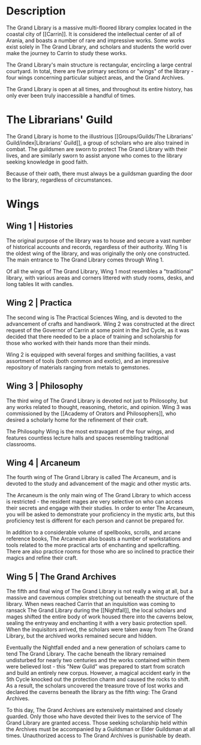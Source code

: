 # Description
The Grand Library is a massive multi-floored library complex located in the coastal city of [[Carrin]]. It is considered the intellectual center of all of Arania, and boasts a number of rare and impressive works. Some works exist solely in The Grand Library, and scholars and students the world over make the journey to Carrin to study these works.

The Grand Library's main structure is rectangular, encircling a large central courtyard. In total, there are five primary sections or "wings" of the library - four wings concerning particular subject areas, and the Grand Archives.

The Grand Library is open at all times, and throughout its entire history, has only ever been truly inaccessible a handful of times.

# The Librarians' Guild
The Grand Library is home to the illustrious [[Groups/Guilds/The Librarians' Guild/index|Librarians' Guild]], a group of scholars who are also trained in combat. The guildsmen are sworn to protect The Grand Library with their lives, and are similarly sworn to assist anyone who comes to the library seeking knowledge in good faith. 

Because of their oath, there must always be a guildsman guarding the door to the library, regardless of circumstances. 

# Wings
## Wing 1 | Histories
The original purpose of the library was to house and secure a vast number of historical accounts and records, regardless of their authority. Wing 1 is the oldest wing of the library, and was originally the only one constructed. The main entrance to The Grand Library comes through Wing 1. 

Of all the wings of The Grand Library, Wing 1 most resembles a "traditional" library, with various areas and corners littered with study rooms, desks, and long tables lit with candles. 

## Wing 2 | Practica
The second wing is The Practical Sciences Wing, and is devoted to the advancement of crafts and handiwork. Wing 2 was constructed at the direct request of the Governor of Carrin at some point in the 3rd Cycle, as it was decided that there needed to be a place of training and scholarship for those who worked with their hands more than their minds. 

Wing 2 is equipped with several forges and smithing facilities, a vast assortment of tools (both common and exotic), and an impressive repository of materials ranging from metals to gemstones.

## Wing 3 | Philosophy
The third wing of The Grand Library is devoted not just to Philosophy, but any works related to thought, reasoning, rhetoric, and opinion. Wing 3 was commissioned by the [[Academy of Orators and Philosophers]], who desired a scholarly home for the refinement of their craft.

The Philosophy Wing is the most extravagant of the four wings, and features countless lecture halls and spaces resembling traditional classrooms. 

## Wing 4 | Arcaneum
The fourth wing of The Grand Library is called The Arcaneum, and is devoted to the study and advancement of the magic and other mystic arts. 

The Arcaneum is the only main wing of The Grand Library to which access is restricted - the resident mages are very selective on who can access their secrets and engage with their studies. In order to enter The Arcaneum, you will be asked to demonstrate your proficiency in the mystic arts, but this proficiency test is different for each person and cannot be prepared for.

In addition to a considerable volume of spellbooks, scrolls, and arcane reference books, The Arcaneum also boasts a number of workstations and tools related to the more practical arts of enchanting and spellcrafting. There are also practice rooms for those who are so inclined to practice their magics and refine their craft.

## Wing 5 | The Grand Archives
The fifth and final wing of The Grand Library is not really a wing at all, but a massive and cavernous complex stretching out beneath the structure of the library. When news reached Carrin that an inquisition was coming to ransack The Grand Library during the [[Nightfall]], the local scholars and mages shifted the entire body of work housed there into the caverns below, sealing the entryway and enchanting it with a very basic protection spell. When the inquisitors arrived, the scholars were taken away from The Grand Library, but the archived works remained secure and hidden. 

Eventually the Nightfall ended and a new generation of scholars came to tend The Grand Library. The cache beneath the library remained undisturbed for nearly two centuries and the works contained within them were believed lost - this "New Guild" was prepared to start from scratch and build an entirely new corpus. However, a magical accident early in the 5th Cycle knocked out the protection charm and caused the rocks to shift. As a result, the scholars uncovered the treasure trove of lost works and declared the caverns beneath the library as the fifth wing: The Grand Archives.

To this day, The Grand Archives are extensively maintained and closely guarded. Only those who have devoted their lives to the service of The Grand Library are granted access. Those seeking scholarship held within the Archives must be accompanied by a Guildsman or Elder Guildsman at all times. Unauthorized access to The Grand Archives is punishable by death. 



